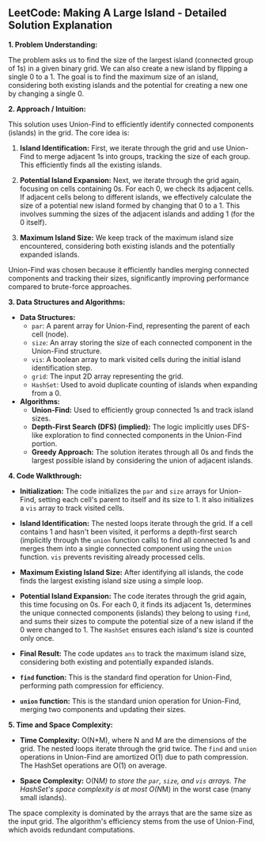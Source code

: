 ## LeetCode: Making A Large Island - Detailed Solution Explanation

**1. Problem Understanding:**

The problem asks us to find the size of the largest island (connected group of 1s) in a given binary grid.  We can also create a new island by flipping a single 0 to a 1.  The goal is to find the maximum size of an island, considering both existing islands and the potential for creating a new one by changing a single 0.

**2. Approach / Intuition:**

This solution uses Union-Find to efficiently identify connected components (islands) in the grid.  The core idea is:

1. **Island Identification:** First, we iterate through the grid and use Union-Find to merge adjacent 1s into groups, tracking the size of each group.  This efficiently finds all the existing islands.

2. **Potential Island Expansion:**  Next, we iterate through the grid again, focusing on cells containing 0s. For each 0, we check its adjacent cells. If adjacent cells belong to different islands, we effectively calculate the size of a potential new island formed by changing that 0 to a 1. This involves summing the sizes of the adjacent islands and adding 1 (for the 0 itself).

3. **Maximum Island Size:** We keep track of the maximum island size encountered, considering both existing islands and the potentially expanded islands.

Union-Find was chosen because it efficiently handles merging connected components and tracking their sizes, significantly improving performance compared to brute-force approaches.

**3. Data Structures and Algorithms:**

* **Data Structures:**
    * `par`: A parent array for Union-Find, representing the parent of each cell (node).
    * `size`: An array storing the size of each connected component in the Union-Find structure.
    * `vis`: A boolean array to mark visited cells during the initial island identification step.
    * `grid`: The input 2D array representing the grid.
    * `HashSet`: Used to avoid duplicate counting of islands when expanding from a 0.
* **Algorithms:**
    * **Union-Find:** Used to efficiently group connected 1s and track island sizes.
    * **Depth-First Search (DFS) (implied):** The logic implicitly uses DFS-like exploration to find connected components in the Union-Find portion.
    * **Greedy Approach:** The solution iterates through all 0s and finds the largest possible island by considering the union of adjacent islands.

**4. Code Walkthrough:**

* **Initialization:** The code initializes the `par` and `size` arrays for Union-Find, setting each cell's parent to itself and its size to 1.  It also initializes a `vis` array to track visited cells.

* **Island Identification:** The nested loops iterate through the grid. If a cell contains 1 and hasn't been visited, it performs a depth-first search (implicitly through the `union` function calls) to find all connected 1s and merges them into a single connected component using the `union` function. `vis` prevents revisiting already processed cells.

* **Maximum Existing Island Size:** After identifying all islands, the code finds the largest existing island size using a simple loop.

* **Potential Island Expansion:** The code iterates through the grid again, this time focusing on 0s. For each 0, it finds its adjacent 1s, determines the unique connected components (islands) they belong to using `find`, and sums their sizes to compute the potential size of a new island if the 0 were changed to 1.  The `HashSet` ensures each island's size is counted only once.

* **Final Result:** The code updates `ans` to track the maximum island size, considering both existing and potentially expanded islands.

* **`find` function:** This is the standard find operation for Union-Find, performing path compression for efficiency.

* **`union` function:** This is the standard union operation for Union-Find, merging two components and updating their sizes.


**5. Time and Space Complexity:**

* **Time Complexity:** O(N*M), where N and M are the dimensions of the grid.  The nested loops iterate through the grid twice. The `find` and `union` operations in Union-Find are amortized O(1) due to path compression.  The HashSet operations are O(1) on average.

* **Space Complexity:** O(N*M) to store the `par`, `size`, and `vis` arrays. The HashSet's space complexity is at most O(N*M) in the worst case (many small islands).

The space complexity is dominated by the arrays that are the same size as the input grid.  The algorithm's efficiency stems from the use of Union-Find, which avoids redundant computations.
